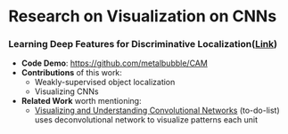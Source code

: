 # Research on Visualization on CNNs

### Learning Deep Features for Discriminative Localization([Link](https://arxiv.org/pdf/1512.04150.pdf))
- **Code Demo**: https://github.com/metalbubble/CAM
- **Contributions** of this work:
    -  Weakly-supervised object localization
    -   Visualizing CNNs    
- **Related Work** worth mentioning: 
    - [Visualizing and Understanding Convolutional Networks](https://cs.nyu.edu/~fergus/papers/zeilerECCV2014.pdf)  (to-do-list) uses deconvolutional network to visualize patterns each unit


